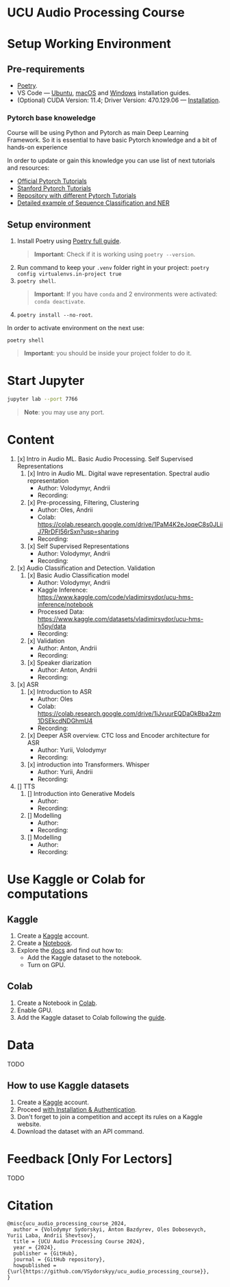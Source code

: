 # UCU Audio Processing Course

# Setup Working Environment  

## Pre-requirements 

- [Poetry](https://python-poetry.org/docs/#installation).
- VS Code — [Ubuntu](https://code.visualstudio.com/docs/setup/linux), [macOS](https://code.visualstudio.com/docs/setup/mac) and [Windows](https://code.visualstudio.com/docs/setup/windows) installation guides.
- (Optional) CUDA Version: 11.4; Driver Version: 470.129.06 — [Installation](https://docs.nvidia.com/cuda/cuda-installation-guide-linux/index.html).

### Pytorch base knoweledge 

Course will be using Python and Pytorch as main Deep Learning Framework. So it is essential to have basic Pytorch knowledge and a bit of hands-on experience

In order to update or gain this knowledge you can use list of next tutorials and resources:
- [Official Pytorch Tutorials](https://pytorch.org/tutorials/)
- [Stanford Pytorch Tutorials](https://web.stanford.edu/class/archive/cs/cs224n/cs224n.1214/materials/CS224N_PyTorch_Tutorial.html)
- [Repository with different Pytorch Tutorials](https://github.com/yunjey/pytorch-tutorial)
- [Detailed example of Sequence Classification and NER](https://github.com/VSydorskyy/iasa_nlp_course/blob/main/Lecture_4/Recurrent_models.ipynb)

## Setup environment 

1. Install Poetry using [Poetry full guide](https://python-poetry.org/docs/#installation).
    > **Important**: Check if it is working using `poetry --version`.
2. Run command to keep your `.venv` folder right in your project: `poetry config virtualenvs.in-project true`
3. `poetry shell`.
    > **Important**: If you have `conda` and 2 environments were activated: `conda deactivate`.
4. `poetry install --no-root`.

In order to activate environment on the next use:

`poetry shell`

> **Important**: you should be inside your project folder to do it.

# Start Jupyter

```bash
jupyter lab --port 7766
```

> **Note**: you may use any port.

# Content 

1. [x] Intro in Audio ML. Basic Audio Processing. Self Supervised Representations
    1. [x] Intro in Audio ML. Digital wave representation. Spectral audio representation
        - Author: Volodymyr, Andrii
        - Recording: 
    2. [x] Pre-processing, Filtering, Clustering
        - Author: Oles, Andrii
        - Colab: https://colab.research.google.com/drive/1PaM4K2eJoqeC8s0JLiiJ7RrDFI56rSxn?usp=sharing
        - Recording:
    3. [x] Self Supervised Representations
        - Author: Volodymyr, Andrii
        - Recording:
2. [x] Audio Classification and Detection. Validation
    1. [x] Basic Audio Classification model
        - Author: Volodymyr, Andrii
        - Kaggle Inference: https://www.kaggle.com/code/vladimirsydor/ucu-hms-inference/notebook
        - Processed Data: https://www.kaggle.com/datasets/vladimirsydor/ucu-hms-h5py/data
        - Recording: 
    2. [x] Validation 
        - Author: Anton, Andrii
        - Recording:
    3. [x] Speaker diarization 
        - Author: Anton, Andrii
        - Recording:
3. [x] ASR
    1. [x] Introduction to ASR
        - Author: Oles
        - Colab: https://colab.research.google.com/drive/1iJvuurEQDaOkBba2zm1DSEkcdNDGhmU4
        - Recording:
    2. [x] Deeper ASR overview. CTC loss and Encoder architecture for ASR
        - Author: Yurii, Volodymyr
        - Recording:
    3. [x] introduction into Transformers. Whisper
        - Author: Yurii, Andrii
        - Recording:
4. [] TTS
    1. [] Introduction into Generative Models
        - Author: 
        - Recording:
    2. [] Modelling
        - Author: 
        - Recording:
    3. [] Modelling
        - Author: 
        - Recording:

# Use Kaggle or Colab for computations

## Kaggle 

1. Create a [Kaggle](https://www.kaggle.com/) account.
2. Create a [Notebook](https://www.kaggle.com/code).
3. Explore the [docs](https://www.kaggle.com/docs/notebooks) and find out how to:
    - Add the Kaggle dataset to the notebook.
    - Turn on GPU.

## Colab 

1. Create a Notebook in [Colab](https://colab.research.google.com/).
2. Enable GPU.
3. Add the Kaggle dataset to Colab following the [guide](https://www.geeksforgeeks.org/how-to-import-kaggle-datasets-directly-into-google-colab/).

# Data

TODO

## How to use Kaggle datasets

1. Create a [Kaggle](https://www.kaggle.com/) account.
2. Proceed [with Installation & Authentication](https://www.kaggle.com/docs/api#getting-started-installation-&-authentication).
3. Don't forget to join a competition and accept its rules on a Kaggle website.
4. Download the dataset with an API command.

# Feedback [Only For Lectors]

TODO

# Citation

```
@misc{ucu_audio_processing_course_2024,
  author = {Volodymyr Sydorskyi, Anton Bazdyrev, Oles Dobosevych, Yurii Laba, Andrii Shevtsov},
  title = {UCU Audio Processing Course 2024},
  year = {2024},
  publisher = {GitHub},
  journal = {GitHub repository},
  howpublished = {\url{https://github.com/VSydorskyy/ucu_audio_processing_course}},
}
```
